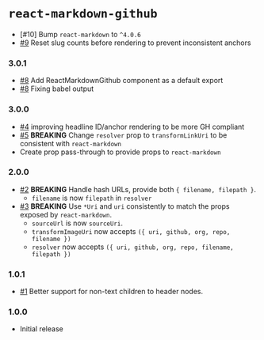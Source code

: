# `react-markdown-github`

- [#10] Bump `react-markdown` to `^4.0.6`
- [#9] Reset slug counts before rendering to prevent inconsistent anchors

### 3.0.1

- [#8] Add ReactMarkdownGithub component as a default export
- [#8] Fixing babel output

### 3.0.0

- [#4] improving headline ID/anchor rendering to be more GH compliant
- [#5] **BREAKING** Change `resolver` prop to `transformLinkUri` to be consistent with `react-markdown`
- Create prop pass-through to provide props to `react-markdown`

### 2.0.0

- [#2] **BREAKING** Handle hash URLs, provide both `{ filename, filepath }`.
   - `filename` is now `filepath` in `resolver` 
- [#3] **BREAKING** Use `*Uri` and `uri` consistently to match the props
  exposed by `react-markdown`.
   - `sourceUrl` is now `sourceUri`.
   - `transformImageUri` now accepts `({ uri, github, org, repo, filename })`
   - `resolver` now accepts `({ uri, github, org, repo, filename, filepath })`

### 1.0.1

- [#1] Better support for non-text children to header nodes.

### 1.0.0

- Initial release

[#1]: https://github.com/godaddy/react-markdown-github/pull/1
[#2]: https://github.com/godaddy/react-markdown-github/pull/2
[#3]: https://github.com/godaddy/react-markdown-github/pull/3
[#5]: https://github.com/godaddy/react-markdown-github/pull/5
[#4]: https://github.com/godaddy/react-markdown-github/pull/4
[#8]: https://github.com/godaddy/react-markdown-github/pull/8
[#9]: https://github.com/godaddy/react-markdown-github/pull/9
